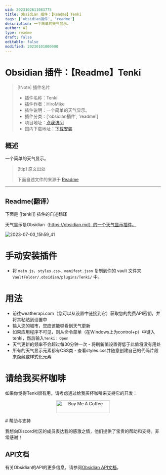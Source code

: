 ```yaml
---
uid: 2023102611083775
title: Obsidian 插件：【Readme】Tenki
tags: ['obsidian插件', 'readme']
description: 一个简单的天气显示。
author: AI
type: readme
draft: false
editable: false
modified: 20230101000000
---
```


# Obsidian 插件：【Readme】Tenki

> [!Note] 插件名片
> - 插件名称：Tenki
> - 插件作者：HiroMike
> - 插件说明：一个简单的天气显示。
> - 插件分类：['obsidian插件', 'readme']
> - 项目地址：[点我访问](https://github.com/ms3056/Tenki)
> - 国内下载地址：[下载安装](https://pkmer.cn/products/plugin/pluginMarket/?tenki)

## 概述

一个简单的天气显示。



> [!tip] 原文出处
> 
>下面自述文件的来源于 [Readme](https://ghproxy.net/https://raw.githubusercontent.com/ms3056/Tenki/main/README.md)
> 

---

## Readme(翻译）

下面是 [[tenki]] 插件的自述翻译


天气显示是Obsidian（https://obsidian.md）的一个天气显示插件。

![2023-07-03_15h59_41](https://github.com/ms3056/Tenki/assets/23712700/ce8c220b-9935-4883-8542-79ace4f335b4)
# 手动安装插件

- 将 `main.js`、`styles.css`、`manifest.json` 复制到你的 vault 文件夹 `VaultFolder/.obsidian/plugins/Tenki/` 中。
# 用法
- 前往weatherapi.com（您可以从设置中链接到它）获取您的免费API密钥，并将其粘贴到设置中
- 输入您的城市，您应该能够看到天气更新
- 如果应用程序不可见，则从命令菜单（在Windows上为control+p）中键入tenki，然后输入`Tenki: Open`
- 天气更新的频率不会超过每30分钟一次 - 将刷新值设置得低于此值将没有用处
- 所有的天气显示元素都有CSS类 - 查看styles.css并随意创建自己的代码片段来隐藏或样式化元素
# 请给我买杯咖啡

如果你觉得Tenki很有用，请考虑通过给我买杯咖啡来支持它的开发：

<p align="center">
  <a href="https://www.buymeacoffee.com/mstam30561" target="_blank">
    <img src="https://cdn.buymeacoffee.com/buttons/default-orange.png" alt="Buy Me A Coffee" height="41" width="174">
  </a>
</p>
# 帮助与支持

我想向Discord社区的成员表达我的感激之情，他们提供了宝贵的帮助和支持。非常感谢！
## API文档

有关Obsidian的API的更多信息，请参阅[Obsidian API文档](https://docs.obsidian.md/Home)。



